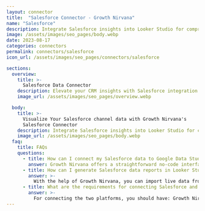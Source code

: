 ```yaml
---
layout: connector
title:  "Salesforce Connector - Growth Nirvana"
name: "Salesforce"
description: Integrate Salesforce insights into Looker Studio for comprehensive CRM analytics that guide your customer-centric strategies.
image: /assets/images/seo_pages/body.webp
date: 2023-08-17
categories: connectors
permalink: connectors/salesforce
icon_url: /assets/images/seo_pages/connectors/salesforce

sections:
  overview:
    title: >-
      Salesforce Data Connector
    description: Elevate your CRM insights with Salesforce integration. Seamlessly merge customer relationship data from Salesforce with Looker Studio's analytical capabilities, unlocking insights that shape customer engagement strategies, sales performance, and operational excellence.
    image_url: /assets/images/seo_pages/overview.webp

  body:
    title: >-
      Visualize Your Salesforce channel data with Growth Nirvana's
      Salesforce Connector
    description: Integrate Salesforce insights into Looker Studio for comprehensive CRM analytics that guide your customer-centric strategies.
    image_url: /assets/images/seo_pages/body.webp
  faq:
    title: FAQs
    questions:
      - title: How can I connect my Salesforce data to Google Data Studio/Looker Studio?
        answer: Growth Nirvana offers a straightforward no-code interface to connect to Salesforce data sources.
      - title: How can I generate Salesforce data reports in Looker Studio?
        answer: >-
          With the help of Growth Nirvana, you can import live data from Salesforce into Looker Studio. These data can be viewed in charts, tables, and dashboards to generate branded reports that can be shared instantly.
      - title: What are the requirements for connecting Salesforce and Looker Studio?
        answer: >-
          For connecting the two platforms, you should have: Growth Nirvana Account and Salesforce Ads Account
---
```

